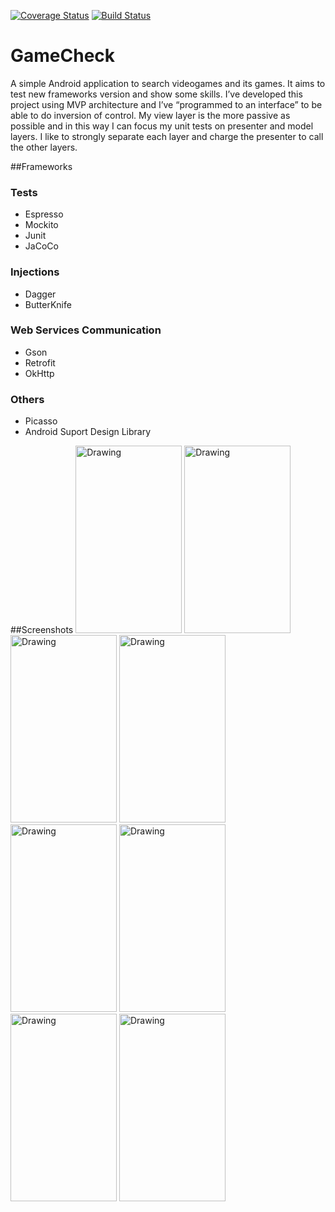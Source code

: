 [![Coverage Status](https://coveralls.io/repos/github/tassioauad/GameCheck/badge.svg?branch=master)](https://coveralls.io/github/tassioauad/GameCheck?branch=master) [![Build Status](https://travis-ci.org/tassioauad/GameCheck.svg?branch=master)](https://travis-ci.org/tassioauad/GameCheck)

# GameCheck
A simple Android application to search videogames and its games. It aims to test new frameworks version and show some skills. I’ve developed this project using MVP architecture and I’ve “programmed to an interface” to be able to do inversion of control. My view layer is the more passive as possible and in this way I can focus my unit tests on presenter and model layers. I like to strongly separate each layer and charge the presenter to call the other layers.

##Frameworks
### Tests
* Espresso
* Mockito
* Junit
* JaCoCo

### Injections
* Dagger
* ButterKnife

### Web Services Communication
* Gson
* Retrofit
* OkHttp

### Others
* Picasso
* Android Suport Design Library

##Screenshots
<img src="https://tassioauad.files.wordpress.com/2016/01/c3adndice.png" alt="Drawing" style="width: 170px;height: 300px"/>
<img src="https://tassioauad.files.wordpress.com/2016/01/c3adndice2.png" alt="Drawing" style="width: 170px;height: 300px"/>
<img src="https://tassioauad.files.wordpress.com/2016/01/c3adndice3.png" alt="Drawing" style="width: 170px;height: 300px"/>
<img src="https://tassioauad.files.wordpress.com/2016/01/c3adndice4.png" alt="Drawing" style="width: 170px;height: 300px"/>
<img src="https://tassioauad.files.wordpress.com/2016/01/c3adndice5.png" alt="Drawing" style="width: 170px;height: 300px"/>
<img src="https://tassioauad.files.wordpress.com/2016/01/c3adndice6.png" alt="Drawing" style="width: 170px;height: 300px"/>
<img src="https://tassioauad.files.wordpress.com/2016/01/c3adndice7.png" alt="Drawing" style="width: 170px;height: 300px"/>
<img src="https://tassioauad.files.wordpress.com/2016/01/c3adndice8.png" alt="Drawing" style="width: 170px;height: 300px"/>


